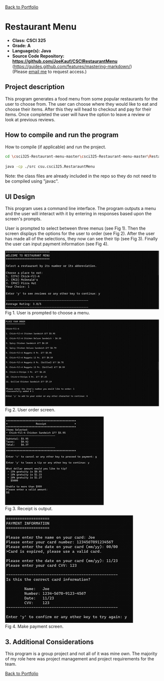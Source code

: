 [Back to Portfolio](./)

Restaurant Menu
===============

-   **Class: CSCI 325** 
-   **Grade: A** 
-   **Language(s): Java** 
-   **Source Code Repository: https://github.com/JoeKauf/CSCIRestaurantMenu** (https://guides.github.com/features/mastering-markdown/)  
    (Please [email me](mailto:jakaufman@csustudent.net?subject=GitHub%20Access) to request access.)

## Project description

This program generates a food menu from some popular restaurants for the user to choose from. The user can choose where they would like to eat and choose their items. After this they will head to checkout and pay for their items. Once completed the user will have the option to leave a review or look at previous reviews. 



## How to compile and run the program

How to compile (if applicable) and run the project.

```bash
cd \csci325-Restaurant-menu-master\csci325-Restaurant-menu-master\RestarauntMenu

java -cp ./src csu.csci325.RestarauntMenu
```

Note: the class files are already included in the repo so they do not need to be compiled using "javac".

## UI Design

This program uses a command line interface. The program outputs a menu and the user will interact with it by entering in responses based upon the screen's prompts.

User is prompted to select between three menus (see Fig 1). Then the screen displays the options for the user to order (see Fig 2). After the user has made all of the selections, they now can see their tip (see Fig 3). Finally the user can input payment information (see Fig 4).

![screenshot](images/Start.png)  
Fig 1. User is prompted to choose a menu.

![screenshot](images/Order.png)  
Fig 2. User order screen.

![screenshot](images/Receipt.png)  
Fig 3. Receipt is output.

![screenshot](images/Payment.png)  
Fig 4. Make payment screen.

## 3. Additional Considerations

This program is a group project and not all of it was mine own. The majority of my role here was project management and project requirements for the team.

[Back to Portfolio](./)
